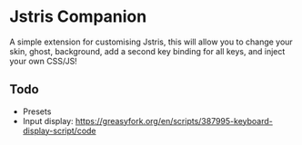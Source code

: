 # Jstris Companion

A simple extension for customising Jstris, this will allow you to change your
skin, ghost, background, add a second key binding for all keys, and inject your
own CSS/JS!

## Todo

* Presets
* Input display: https://greasyfork.org/en/scripts/387995-keyboard-display-script/code
